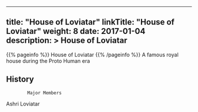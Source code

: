 
---
title: "House of Loviatar"
linkTitle: "House of Loviatar"
weight: 8
date: 2017-01-04
description: >
 House of Loviatar
---

{{% pageinfo %}}
House of Loviatar
{{% /pageinfo %}}
A famous royal house during the Proto Human era

## History


            Major Members

Ashri Loviatar

